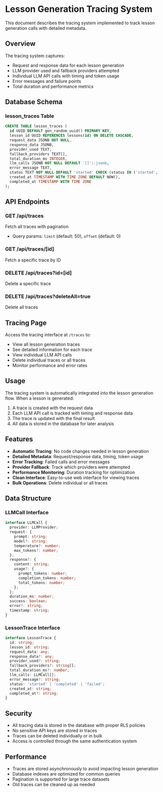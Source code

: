 # Lesson Generation Tracing System

This document describes the tracing system implemented to track lesson generation calls with detailed metadata.

## Overview

The tracing system captures:
- Request and response data for each lesson generation
- LLM provider used and fallback providers attempted
- Individual LLM API calls with timing and token usage
- Error messages and failure points
- Total duration and performance metrics

## Database Schema

### lesson_traces Table

```sql
CREATE TABLE lesson_traces (
  id UUID DEFAULT gen_random_uuid() PRIMARY KEY,
  lesson_id UUID REFERENCES lessons(id) ON DELETE CASCADE,
  request_data JSONB NOT NULL,
  response_data JSONB,
  provider_used TEXT,
  fallback_providers TEXT[],
  total_duration_ms INTEGER,
  llm_calls JSONB NOT NULL DEFAULT '[]'::jsonb,
  error_message TEXT,
  status TEXT NOT NULL DEFAULT 'started' CHECK (status IN ('started', 'completed', 'failed')),
  created_at TIMESTAMP WITH TIME ZONE DEFAULT NOW(),
  completed_at TIMESTAMP WITH TIME ZONE
);
```

## API Endpoints

### GET /api/traces
Fetch all traces with pagination
- Query params: `limit` (default: 50), `offset` (default: 0)

### GET /api/traces/[id]
Fetch a specific trace by ID

### DELETE /api/traces?id=[id]
Delete a specific trace

### DELETE /api/traces?deleteAll=true
Delete all traces

## Tracing Page

Access the tracing interface at `/traces` to:
- View all lesson generation traces
- See detailed information for each trace
- View individual LLM API calls
- Delete individual traces or all traces
- Monitor performance and error rates

## Usage

The tracing system is automatically integrated into the lesson generation flow. When a lesson is generated:

1. A trace is created with the request data
2. Each LLM API call is tracked with timing and response data
3. The trace is updated with the final result
4. All data is stored in the database for later analysis

## Features

- **Automatic Tracing**: No code changes needed in lesson generation
- **Detailed Metadata**: Request/response data, timing, token usage
- **Error Tracking**: Failed calls and error messages
- **Provider Fallback**: Track which providers were attempted
- **Performance Monitoring**: Duration tracking for optimization
- **Clean Interface**: Easy-to-use web interface for viewing traces
- **Bulk Operations**: Delete individual or all traces

## Data Structure

### LLMCall Interface
```typescript
interface LLMCall {
  provider: LLMProvider;
  request: {
    prompt: string;
    model?: string;
    temperature?: number;
    max_tokens?: number;
  };
  response?: {
    content: string;
    usage?: {
      prompt_tokens: number;
      completion_tokens: number;
      total_tokens: number;
    };
  };
  duration_ms: number;
  success: boolean;
  error?: string;
  timestamp: string;
}
```

### LessonTrace Interface
```typescript
interface LessonTrace {
  id: string;
  lesson_id: string;
  request_data: any;
  response_data?: any;
  provider_used?: string;
  fallback_providers?: string[];
  total_duration_ms?: number;
  llm_calls: LLMCall[];
  error_message?: string;
  status: 'started' | 'completed' | 'failed';
  created_at: string;
  completed_at?: string;
}
```

## Security

- All tracing data is stored in the database with proper RLS policies
- No sensitive API keys are stored in traces
- Traces can be deleted individually or in bulk
- Access is controlled through the same authentication system

## Performance

- Traces are stored asynchronously to avoid impacting lesson generation
- Database indexes are optimized for common queries
- Pagination is supported for large trace datasets
- Old traces can be cleaned up as needed
